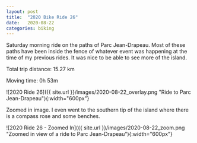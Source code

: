 ```yaml
---
layout: post
title:  "2020 Bike Ride 26"
date:   2020-08-22
categories: biking
---
```


Saturday morning ride on the paths of Parc Jean-Drapeau. Most of these paths have been inside the fence of whatever event was happening at the time of my previous rides. It was nice to be able to see more of the island.

Total trip distance: 15.27 km

Moving time: 0h 53m

![2020 Ride 26]({{ site.url }}/images/2020-08-22_overlay.png "Ride to Parc Jean-Drapeau"){:width="600px"}

Zoomed in image. I even went to the southern tip of the island where there is a compass rose and some benches.

![2020 Ride 26 - Zoomed In]({{ site.url }}/images/2020-08-22_zoom.png "Zoomed in view of a ride to Parc Jean-Drapeau"){:width="600px"}
